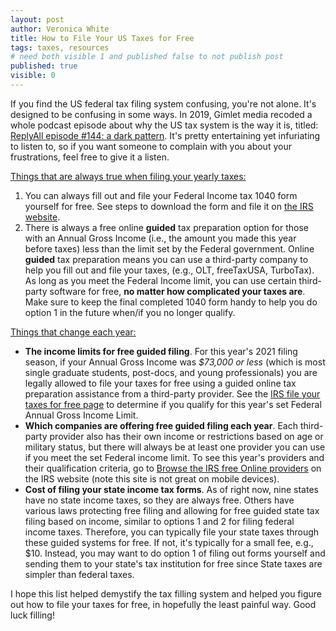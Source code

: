 ```yaml
---
layout: post
author: Veronica White
title: How to File Your US Taxes for Free
tags: taxes, resources
# need both visible 1 and published false to not publish post
published: true
visible: 0
---
```


If you find the US federal tax filing system confusing, you're not alone. It's designed to be confusing in some ways. In 2019, Gimlet media recoded a whole podcast episode about why the US tax system is the way it is, titled: [ReplyAll episode #144: a dark pattern](https://gimletmedia.com/shows/reply-all/6nhgol). It's pretty entertaining yet infuriating to listen to, so if you want someone to complain with you about your frustrations, feel free to give it a listen.

<u> Things that are always true when filing your yearly taxes: </u>
1. You can always fill out and file your Federal Income tax 1040 form yourself for free. See steps to download the form and file it on [the IRS website](https://www.irs.gov/e-file-providers/free-file-fillable-form). 
2. There is always a free online **guided** tax preparation option for those with an Annual Gross Income (i.e., the amount you made this year before taxes) less than the limit set by the Federal government. Online **guided** tax preparation means you can use a third-party company to help you fill out and file your taxes, 
(e.g., OLT, freeTaxUSA, TurboTax). As long as you meet the Federal Income limit, you can use certain third-party software for free, **no matter how complicated your taxes are**. Make sure to keep the final completed 1040 form handy to help you do option 1 in the future when/if you no longer qualify.

<u> Things that change each year: </u>
- **The income limits for free guided filing**. For this year's 2021 filing season, if your Annual Gross Income was *$73,000 or less* (which is most single graduate students, post-docs, and young professionals) you are legally allowed to file your taxes for free using a guided online tax preparation assistance from a third-party provider. See the [IRS file your taxes for free page](https://www.irs.gov/filing/free-file-do-your-federal-taxes-for-free) to determine if you qualify for this year's set Federal Annual Gross Income Limit.
- **Which companies are offering free guided filing each year**. Each third-party provider also has their own income or restrictions based on age or military status, but there will always be at least one provider you can use if you meet the set Federal income limit. To see this year's providers and their qualification criteria, go to [Browse the IRS free Online providers](https://apps.irs.gov/app/freeFile/browse-all-offers/) on the IRS website (note this site is not great on mobile devices).
- **Cost of filing your state income tax forms**. As of right now, nine states have no state income taxes, so they are always free. Others have various laws protecting free filing and allowing for free guided state tax filing based on income, similar to options 1 and 2 for filing federal income taxes. Therefore, you can typically file your state taxes through these guided systems for free. If not, it's typically for a small fee, e.g., $10. Instead, you may want to do option 1 of filing out forms yourself and sending them to your state's tax institution for free since State taxes are simpler than federal taxes.  

I hope this list helped demystify the tax filling system and helped you figure out how to file your taxes for free, in hopefully the least painful way. Good luck filling! 

<!-- (https://www.olt.com/main/oltfree/default.asp)[https://www.olt.com/main/oltfree/default.asp]  -->


